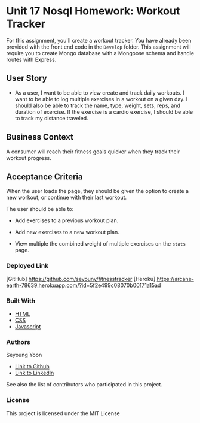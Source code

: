 # Unit 17 Nosql Homework: Workout Tracker

For this assignment, you'll create a workout tracker. You have already been provided with the front end code in the `Develop` folder. This assignment will require you to create Mongo database with a Mongoose schema and handle routes with Express.

## User Story

* As a user, I want to be able to view create and track daily workouts. I want to be able to log multiple exercises in a workout on a given day. I should also be able to track the name, type, weight, sets, reps, and duration of exercise. If the exercise is a cardio exercise, I should be able to track my distance traveled.

## Business Context

A consumer will reach their fitness goals quicker when they track their workout progress.

## Acceptance Criteria

When the user loads the page, they should be given the option to create a new workout, or continue with their last workout.

The user should be able to:

  * Add exercises to a previous workout plan.

  * Add new exercises to a new workout plan.

  * View multiple the combined weight of multiple exercises on the `stats` page.

### Deployed Link
[GitHub] https://github.com/seyouny/fitnesstracker
[Heroku] https://arcane-earth-78639.herokuapp.com/?id=5f2e499c08070b00171a15ad

### Built With

* [HTML](https://developer.mozilla.org/en-US/docs/Web/HTML)
* [CSS](https://developer.mozilla.org/en-US/docs/Web/CSS)
* [Javascript](https://developer.mozilla.org/en-US/docs/Web/JavaScript)


### Authors

Seyoung Yoon

- [Link to Github](https://github.com/seyouny)
- [Link to LinkedIn](https://www.linkedin.com/in/seyouny/)

See also the list of contributors who participated in this project.

### License
This project is licensed under the MIT License